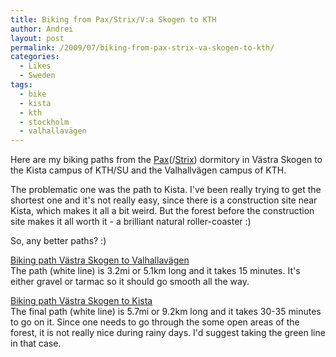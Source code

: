 ```yaml
---
title: Biking from Pax/Strix/V:a Skogen to KTH
author: Andrei
layout: post
permalink: /2009/07/biking-from-pax-strix-va-skogen-to-kth/
categories:
  - Likes
  - Sweden
tags:
  - bike
  - kista
  - kth
  - stockholm
  - valhallavägen
---
```

Here are my biking paths from the [Pax][1](/[Strix][2]) dormitory in Västra Skogen to the Kista campus of KTH/SU and the Valhallvägen campus of KTH.

The problematic one was the path to Kista. I've been really trying to get the shortest one and it's not really easy, since there is a construction site near Kista, which makes it all a bit weird. But the forest before the construction site makes it all worth it - a brilliant natural roller-coaster :)

So, any better paths? :)

[Biking path Västra Skogen to Valhallavägen][3]  
The path (white line) is 3.2mi or 5.1km long and it takes 15 minutes. It's either gravel or tarmac so it should go smooth all the way.

[Biking path Västra Skogen to Kista][4]  
The final path (white line) is 5.7mi or 9.2km long and it takes 30-35 minutes to go on it. Since one needs to go through the some open areas of the forest, it is not really nice during rainy days. I'd suggest taking the green line in that case.

 [1]: http://www.sssb.se/index.php?page=areainfo_523_eng
 [2]: http://www.sssb.se/index.php?page=areainfo_525_eng
 [3]: http://maps.google.com/maps/ms?ie=UTF8&hl=en&t=h&msa=0&msid=117073214220238405997.00046f0a99fd5bf51b74e&ll=59.343913,18.036375&spn=0.02267,0.077162&z=14
 [4]: http://maps.google.com/maps/ms?ie=UTF8&hl=en&msa=0&msid=117073214220238405997.000461e139dd26259974b&ll=59.37449,17.975006&spn=0.085524,0.308647&t=h&z=12